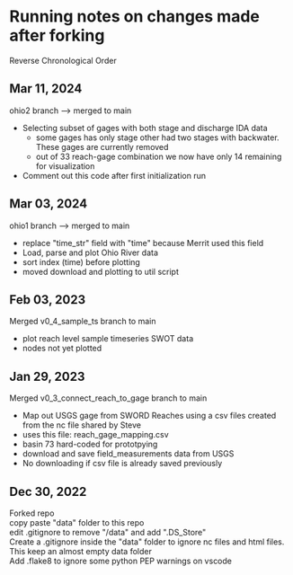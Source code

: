 # Running notes on changes made after forking 
Reverse Chronological Order  

## Mar 11, 2024
ohio2 branch --> merged to main
- Selecting subset of gages with both stage and discharge IDA data  
    - some gages has only stage other had two stages with backwater. These gages are currently removed   
    - out of 33 reach-gage combination we now have only 14 remaining for visualization  
- Comment out this code after first initialization run  

## Mar 03, 2024
ohio1 branch --> merged to main
- replace "time_str" field with "time" because Merrit used this field  
- Load, parse and plot Ohio River data  
- sort index (time) before plotting  
- moved download and plotting to util script  

## Feb 03, 2023
Merged v0_4_sample_ts branch to main
- plot reach level sample timeseries SWOT data
- nodes not yet plotted

## Jan 29, 2023
Merged v0_3_connect_reach_to_gage branch to main
- Map out USGS gage from SWORD Reaches using a csv files created from the nc file shared by Steve
- uses this file: reach_gage_mapping.csv
- basin 73 hard-coded for prototpying
- download and save field_measurements data from USGS
- No downloading if csv file is already saved previously

## Dec 30, 2022
Forked repo  
copy paste "data" folder to this repo  
edit .gitignore to remove "/data" and add ".DS_Store"  
Create a .gitignore inside the "data" folder to ignore nc files and html files. This keep an almost empty data folder  
Add .flake8 to ignore some python PEP warnings on vscode  
 


